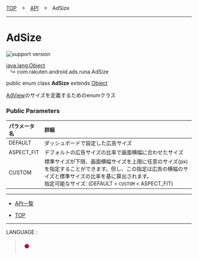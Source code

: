 [TOP](/README.md#top)　>　[API](./README.md)　>　AdSize

---

# AdSize

![support version](http://img.shields.io/badge/runa-1.0.0+-blueviolet.svg?style=flat)

[java.lang.Object](https://developer.android.com/reference/java/lang/Object.html)<br>
&nbsp;&nbsp;&nbsp;↳&nbsp;com.rakuten.android.ads.runa.AdSize

public enum class **AdSize** extends [Object](https://developer.android.com/reference/java/lang/Object.html)<br>

[AdView](./AdView.md)のサイズを定義するためのenumクラス

### Public Parameters

|パラメータ名|詳細|
|:---|:---|
|DEFAULT|ダッシュボードで設定した広告サイズ|
|ASPECT_FIT|デフォルトの広告サイズの比率で画面横幅に合わせたサイズ|
|CUSTOM|標準サイズが下限、画面横幅サイズを上限に任意のサイズ(px)を指定することができます。但し、この指定は広告の横幅のサイズと標準サイズの比率を基に算出されます。<br>指定可能なサイズ: (DEFAULT < `CUSTOM` < ASPECT_FIT)|


---

* [API一覧](./README.md)

* [TOP](../#top)

---
LANGUAGE :
> [![ja](/doc/lang/ja.png)](/doc/api/AdSize.md)
